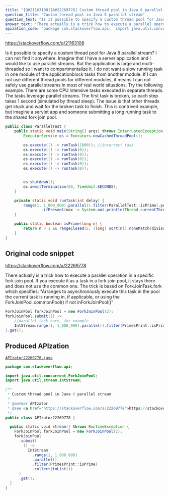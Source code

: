 ```yaml
---
title: "[Q#21163108][A#22269778] Custom thread pool in Java 8 parallel stream"
question_title: "Custom thread pool in Java 8 parallel stream"
question_text: "Is it possible to specify a custom thread pool for Java 8 parallel stream? I can not find it anywhere. Imagine that I have a server application and I would like to use parallel streams. But the application is large and multi-threaded so I want to compartmentalize it. I do not want a slow running task in one module of the applicationblock tasks from another module. If I can not use different thread pools for different modules, it means I can not safely use parallel streams in most of real world situations. Try the following example. There are some CPU intensive tasks executed in separate threads. The tasks leverage parallel streams. The first task is broken, so each step takes 1 second (simulated by thread sleep). The issue is that other threads get stuck and wait for the broken task to finish. This is contrived example, but imagine a servlet app and someone submitting a long running task to the shared fork join pool."
answer_text: "There actually is a trick how to execute a parallel operation in a specific fork-join pool. If you execute it as a task in a fork-join pool, it stays there and does not use the common one. The trick is based on ForkJoinTask.fork which specifies: \"Arranges to asynchronously execute this task in the pool the current task is running in, if applicable, or using the ForkJoinPool.commonPool() if not inForkJoinPool()\""
apization_code: "package com.stackoverflow.api;  import java.util.concurrent.ForkJoinPool; import java.util.stream.IntStream;  /**  * Custom thread pool in Java 8 parallel stream  *  * @author APIzator  * @see <a href=\"https://stackoverflow.com/a/22269778\">https://stackoverflow.com/a/22269778</a>  */ public class APIzator22269778 {    public static void stream() throws RuntimeException {     ForkJoinPool forkJoinPool = new ForkJoinPool(2);     forkJoinPool       .submit(         () ->           IntStream             .range(1, 1_000_000)             .parallel()             .filter(PrimesPrint::isPrime)             .collect(toList())       )       .get();   } }"
---
```


https://stackoverflow.com/q/21163108

Is it possible to specify a custom thread pool for Java 8 parallel stream? I can not find it anywhere.
Imagine that I have a server application and I would like to use parallel streams. But the application is large and multi-threaded so I want to compartmentalize it. I do not want a slow running task in one module of the applicationblock tasks from another module.
If I can not use different thread pools for different modules, it means I can not safely use parallel streams in most of real world situations.
Try the following example. There are some CPU intensive tasks executed in separate threads.
The tasks leverage parallel streams. The first task is broken, so each step takes 1 second (simulated by thread sleep). The issue is that other threads get stuck and wait for the broken task to finish. This is contrived example, but imagine a servlet app and someone submitting a long running task to the shared fork join pool.


```java
public class ParallelTest {
    public static void main(String[] args) throws InterruptedException {
        ExecutorService es = Executors.newCachedThreadPool();

        es.execute(() -> runTask(1000)); //incorrect task
        es.execute(() -> runTask(0));
        es.execute(() -> runTask(0));
        es.execute(() -> runTask(0));
        es.execute(() -> runTask(0));
        es.execute(() -> runTask(0));


        es.shutdown();
        es.awaitTermination(60, TimeUnit.SECONDS);
    }

    private static void runTask(int delay) {
        range(1, 1_000_000).parallel().filter(ParallelTest::isPrime).peek(i -> Utils.sleep(delay)).max()
                .ifPresent(max -> System.out.println(Thread.currentThread() + " " + max));
    }

    public static boolean isPrime(long n) {
        return n > 1 && rangeClosed(2, (long) sqrt(n)).noneMatch(divisor -> n % divisor == 0);
    }
}
```


## Original code snippet

https://stackoverflow.com/a/22269778

There actually is a trick how to execute a parallel operation in a specific fork-join pool. If you execute it as a task in a fork-join pool, it stays there and does not use the common one.
The trick is based on ForkJoinTask.fork which specifies: &quot;Arranges to asynchronously execute this task in the pool the current task is running in, if applicable, or using the ForkJoinPool.commonPool() if not inForkJoinPool()&quot;

```java
ForkJoinPool forkJoinPool = new ForkJoinPool(2);
forkJoinPool.submit(() ->
    //parallel task here, for example
    IntStream.range(1, 1_000_000).parallel().filter(PrimesPrint::isPrime).collect(toList())
).get();
```

## Produced APIzation

[`APIzator22269778.java`](https://github.com/pasqualesalza/apization-temp-data/raw/master/apizations/java/APIzator22269778.java)

```java
package com.stackoverflow.api;

import java.util.concurrent.ForkJoinPool;
import java.util.stream.IntStream;

/**
 * Custom thread pool in Java 8 parallel stream
 *
 * @author APIzator
 * @see <a href="https://stackoverflow.com/a/22269778">https://stackoverflow.com/a/22269778</a>
 */
public class APIzator22269778 {

  public static void stream() throws RuntimeException {
    ForkJoinPool forkJoinPool = new ForkJoinPool(2);
    forkJoinPool
      .submit(
        () ->
          IntStream
            .range(1, 1_000_000)
            .parallel()
            .filter(PrimesPrint::isPrime)
            .collect(toList())
      )
      .get();
  }
}

```